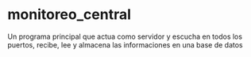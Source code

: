 # monitoreo_central
Un programa principal que actua como servidor y escucha en todos los puertos, recibe, lee y almacena las informaciones en una base de datos
